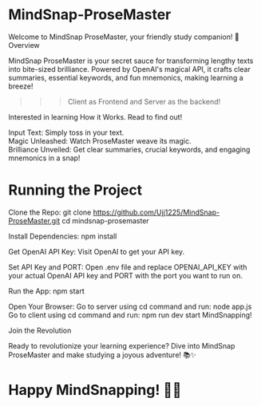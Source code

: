 # MindSnap-ProseMaster

Welcome to MindSnap ProseMaster, your friendly study companion! 🚀
Overview

MindSnap ProseMaster is your secret sauce for transforming lengthy texts into bite-sized brilliance. Powered by OpenAI's magical API, it crafts clear summaries, essential keywords, and fun mnemonics, making learning a breeze!

>>> Client as Frontend and Server as the backend! 

Interested in learning How it Works. Read to find out!

Input Text: Simply toss in your text.  
Magic Unleashed: Watch ProseMaster weave its magic.  
Brilliance Unveiled: Get clear summaries, crucial keywords, and engaging mnemonics in a snap!  

# Running the Project

Clone the Repo:
    git clone https://github.com/Ujj1225/MindSnap-ProseMaster.git
    cd mindsnap-prosemaster

Install Dependencies:
    npm install

Get OpenAI API Key:
    Visit OpenAI to get your API key.

Set API Key and PORT:
    Open .env file and replace OPENAI_API_KEY with your actual OpenAI API key and PORT with the port you want to run on. 

Run the App:
    npm start

Open Your Browser:
    Go to server using cd command and run: node app.js  
    Go to client using cd command and run: npm run dev
    start MindSnapping!

Join the Revolution

Ready to revolutionize your learning experience? Dive into MindSnap ProseMaster and make studying a joyous adventure! 📚✨

# Happy MindSnapping! 🚀🌟